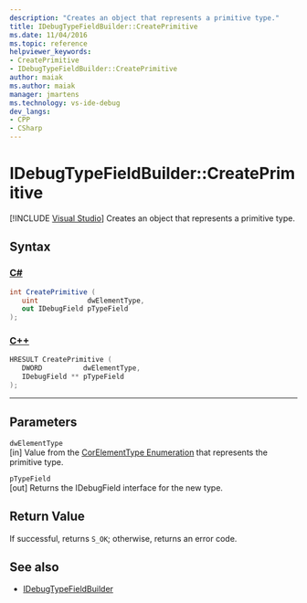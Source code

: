 ```yaml
---
description: "Creates an object that represents a primitive type."
title: IDebugTypeFieldBuilder::CreatePrimitive
ms.date: 11/04/2016
ms.topic: reference
helpviewer_keywords:
- CreatePrimitive
- IDebugTypeFieldBuilder::CreatePrimitive
author: maiak
ms.author: maiak
manager: jmartens
ms.technology: vs-ide-debug
dev_langs:
- CPP
- CSharp
---
```

# IDebugTypeFieldBuilder::CreatePrimitive

 [!INCLUDE [Visual Studio](~/includes/applies-to-version/vs-windows-only.md)]
Creates an object that represents a primitive type.

## Syntax

### [C#](#tab/csharp)
```csharp
int CreatePrimitive (
   uint            dwElementType,
   out IDebugField pTypeField
);
```
### [C++](#tab/cpp)
```cpp
HRESULT CreatePrimitive (
   DWORD          dwElementType,
   IDebugField ** pTypeField
);
```
---

## Parameters
`dwElementType`\
[in] Value from the [CorElementType Enumeration](/dotnet/framework/unmanaged-api/metadata/corelementtype-enumeration) that represents the primitive type.

`pTypeField`\
[out] Returns the IDebugField interface for the new type.

## Return Value
 If successful, returns `S_OK`; otherwise, returns an error code.

## See also
- [IDebugTypeFieldBuilder](../../../extensibility/debugger/reference/idebugtypefieldbuilder.md)
